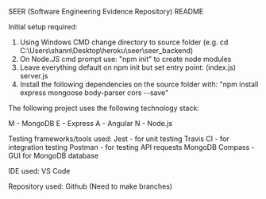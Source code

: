 SEER (Software Engineering Evidence Repository) README

Initial setup required:

1. Using Windows CMD change directory to source folder (e.g. cd C:\Users\shann\Desktop\heroku\seer\seer_backend)
2. On Node.JS cmd prompt use: "npm init" to create node modules
3. Leave everything default on npm init but set entry point: (index.js) server.js
4. Install the following dependencies on the source folder with: "npm install express mongoose body-parser cors --save"

The following project uses the following technology stack:

M - MongoDB
E - Express
A - Angular
N - Node.js

Testing frameworks/tools used:
Jest - for unit testing
Travis CI - for integration testing
Postman - for testing API requests
MongoDB Compass - GUI for MongoDB database

IDE used:
VS Code

Repository used:
Github (Need to make branches)
